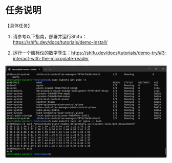 # 任务说明

【具体任务】

1. 请参考以下指南，部署并运行Shifu：https://shifu.dev/docs/tutorials/demo-install/

2. 运行一个酶标仪的数字孪生：https://shifu.dev/docs/tutorials/demo-try/#3-interact-with-the-microplate-reader

![result](task-1-and-2.png)

